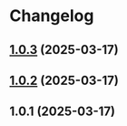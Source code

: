 # Changelog

## [1.0.3](https://github.com/titusTong/parseReasoning/compare/1.0.2...1.0.3) (2025-03-17)

## [1.0.2](https://github.com/titusTong/parseReasoning/compare/1.0.1...1.0.2) (2025-03-17)

## 1.0.1 (2025-03-17)
